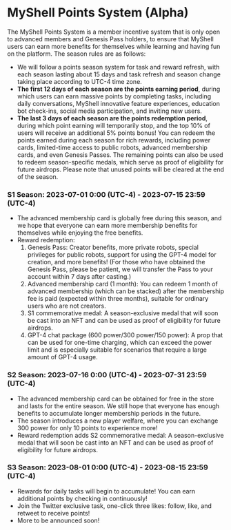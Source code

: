 # MyShell Points System (Alpha)

The MyShell Points System is a member incentive system that is only open to advanced members and Genesis Pass holders, to ensure that MyShell users can earn more benefits for themselves while learning and having fun on the platform. The season rules are as follows:

* We will follow a points season system for task and reward refresh, with each season lasting about 15 days and task refresh and season change taking place according to UTC-4 time zone.
* **The first 12 days of each season are the points earning period**, during which users can earn massive points by completing tasks, including daily conversations, MyShell innovative feature experiences, education bot check-ins, social media participation, and inviting new users.
* **The last 3 days of each season are the points redemption period**, during which point earning will temporarily stop, and the top 10% of users will receive an additional 5% points bonus! You can redeem the points earned during each season for rich rewards, including power cards, limited-time access to public robots, advanced membership cards, and even Genesis Passes. The remaining points can also be used to redeem season-specific medals, which serve as proof of eligibility for future airdrops. Please note that unused points will be cleared at the end of the season.

### S1 Season: 2023-07-01 0:00 (UTC-4) - 2023-07-15 23:59 (UTC-4)

* The advanced membership card is globally free during this season, and we hope that everyone can earn more membership benefits for themselves while enjoying the free benefits.
* Reward redemption:
  1. Genesis Pass: Creator benefits, more private robots, special privileges for public robots, support for using the GPT-4 model for creation, and more benefits! (For those who have obtained the Genesis Pass, please be patient, we will transfer the Pass to your account within 7 days after casting.)
  2. Advanced membership card (1 month): You can redeem 1 month of advanced membership (which can be stacked) after the membership fee is paid (expected within three months), suitable for ordinary users who are not creators.
  3. S1 commemorative medal: A season-exclusive medal that will soon be cast into an NFT and can be used as proof of eligibility for future airdrops.
  4. GPT-4 chat package (600 power/300 power/150 power): A prop that can be used for one-time charging, which can exceed the power limit and is especially suitable for scenarios that require a large amount of GPT-4 usage.

### S2 Season: 2023-07-16 0:00 (UTC-4) - 2023-07-31 23:59 (UTC-4)

* The advanced membership card can be obtained for free in the store and lasts for the entire season. We still hope that everyone has enough benefits to accumulate longer membership periods in the future.
* The season introduces a new player welfare, where you can exchange 300 power for only 10 points to experience more!
* Reward redemption adds S2 commemorative medal: A season-exclusive medal that will soon be cast into an NFT and can be used as proof of eligibility for future airdrops.

### S3 Season: 2023-08-01 0:00 (UTC-4) - 2023-08-15 23:59 (UTC-4)

* Rewards for daily tasks will begin to accumulate! You can earn additional points by checking in continuously!
* Join the Twitter exclusive task, one-click three likes: follow, like, and retweet to receive points!
* More to be announced soon!